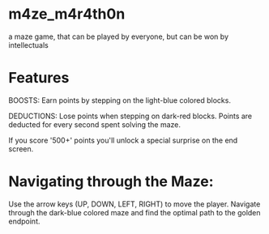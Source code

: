 # m4ze_m4r4th0n
a maze game, that can be played by everyone, but can be won by intellectuals

# Features

BOOSTS: Earn points by stepping on the light-blue colored blocks.
        
DEDUCTIONS: Lose points when stepping on dark-red blocks.
            Points are deducted for every second spent solving the maze.

If you score '500+' points you'll unlock a special surprise on the end screen.





# Navigating through the Maze:

Use the arrow keys (UP, DOWN, LEFT, RIGHT) to move the player.
Navigate through the dark-blue colored maze and find the optimal path to the golden endpoint.
